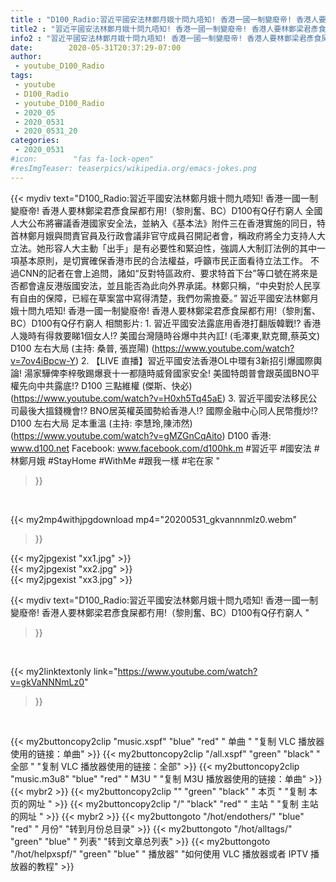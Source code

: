```yaml
---
title : "D100_Radio:習近平國安法林鄭月娥十問九唔知! 香港一國一制變廢帝! 香港人要林鄭梁君彥食屎都冇用!（黎則奮、BC）D100有Q仔冇窮人 "
title2 : "習近平國安法林鄭月娥十問九唔知! 香港一國一制變廢帝! 香港人要林鄭梁君彥食屎都冇用!（黎則奮、BC）D100有Q仔冇窮人 "
info2 : "習近平國安法林鄭月娥十問九唔知! 香港一國一制變廢帝! 香港人要林鄭梁君彥食屎都冇用!（黎則奮、BC）D100有Q仔冇窮人  全國人大公布將審議香港國家安全法，並納入《基本法》附件三在香港實施的同日，特首林鄭月娥與問責官員及行政會議非官守成員召開記者會，稱政府將全力支持人大立法。她形容人大主動「出手」是有必要性和緊迫性，強調人大制訂法例的其中一項基本原則，是切實確保香港市民的合法權益，呼籲市民正面看待立法工作。  不過CNN的記者在會上追問，諸如“反對特區政府、要求特首下台”等口號在將來是否都會違反港版國安法，並且能否為此向外界承諾。林鄭只稱，“中央對於人民享有自由的保障，已經在草案當中寫得清楚，我們勿需擔憂。”  習近平國安法林鄭月娥十問九唔知! 香港一國一制變廢帝! 香港人要林鄭梁君彥食屎都冇用!（黎則奮、BC）D100有Q仔冇窮人  相關影片: 1. 習近平國安法露底用香港打翻版韓戰!? 香港人幾時有得救要睇1個女人!? 美國台灣隨時谷爆中共內訌! (毛澤東,默克爾,蔡英文) D100 左右大局 (主持: 桑普, 張崑陽) (https://www.youtube.com/watch?v=7ov4iBpcw-Y) 2. 【LIVE 直播】習近平國安法香港OL中環有3新招引爆國際輿論! 湯家驊俾李梓敬踢爆衰十一都隨時威脅國家安全! 美國特朗普會跟英國BNO平權先向中共露底!?  D100 三點維權 (傑斯、快必) (https://www.youtube.com/watch?v=H0xh5Tq45aE) 3. 習近平國安法移民公司最後大搵錢機會!? BNO居英權英國勢給香港人!? 國際金融中心同人民幣攬炒!? D100 左右大局 足本重溫 (主持: 李慧玲,陳沛然) (https://www.youtube.com/watch?v=gMZGnCqAito)  D100 香港: www.d100.net Facebook: www.facebook.com/d100hk.m  #習近平 #國安法 #林鄭月娥 #StayHome #WithMe #跟我一樣 #宅在家 "
date:        2020-05-31T20:37:29-07:00
author:
 - youtube_D100_Radio
tags:
 - youtube
 - D100_Radio
 - youtube_D100_Radio
 - 2020_05
 - 2020_0531
 - 2020_0531_20
categories:
 - 2020_0531
#icon:        "fas fa-lock-open"
#resImgTeaser: teaserpics/wikipedia.org/emacs-jokes.png
---
```


{{< mydiv text="D100_Radio:習近平國安法林鄭月娥十問九唔知! 香港一國一制變廢帝! 香港人要林鄭梁君彥食屎都冇用!（黎則奮、BC）D100有Q仔冇窮人  全國人大公布將審議香港國家安全法，並納入《基本法》附件三在香港實施的同日，特首林鄭月娥與問責官員及行政會議非官守成員召開記者會，稱政府將全力支持人大立法。她形容人大主動「出手」是有必要性和緊迫性，強調人大制訂法例的其中一項基本原則，是切實確保香港市民的合法權益，呼籲市民正面看待立法工作。  不過CNN的記者在會上追問，諸如“反對特區政府、要求特首下台”等口號在將來是否都會違反港版國安法，並且能否為此向外界承諾。林鄭只稱，“中央對於人民享有自由的保障，已經在草案當中寫得清楚，我們勿需擔憂。”  習近平國安法林鄭月娥十問九唔知! 香港一國一制變廢帝! 香港人要林鄭梁君彥食屎都冇用!（黎則奮、BC）D100有Q仔冇窮人  相關影片: 1. 習近平國安法露底用香港打翻版韓戰!? 香港人幾時有得救要睇1個女人!? 美國台灣隨時谷爆中共內訌! (毛澤東,默克爾,蔡英文) D100 左右大局 (主持: 桑普, 張崑陽) (https://www.youtube.com/watch?v=7ov4iBpcw-Y) 2. 【LIVE 直播】習近平國安法香港OL中環有3新招引爆國際輿論! 湯家驊俾李梓敬踢爆衰十一都隨時威脅國家安全! 美國特朗普會跟英國BNO平權先向中共露底!?  D100 三點維權 (傑斯、快必) (https://www.youtube.com/watch?v=H0xh5Tq45aE) 3. 習近平國安法移民公司最後大搵錢機會!? BNO居英權英國勢給香港人!? 國際金融中心同人民幣攬炒!? D100 左右大局 足本重溫 (主持: 李慧玲,陳沛然) (https://www.youtube.com/watch?v=gMZGnCqAito)  D100 香港: www.d100.net Facebook: www.facebook.com/d100hk.m  #習近平 #國安法 #林鄭月娥 #StayHome #WithMe #跟我一樣 #宅在家 "
>}}
<br>


{{< my2mp4withjpgdownload mp4="20200531_gkvannnmlz0.webm"
>}}

{{< my2jpgexist "xx1.jpg" >}}<br>
{{< my2jpgexist "xx2.jpg" >}}<br>
{{< my2jpgexist "xx3.jpg" >}}<br>



{{< mydiv text="D100_Radio:習近平國安法林鄭月娥十問九唔知! 香港一國一制變廢帝! 香港人要林鄭梁君彥食屎都冇用!（黎則奮、BC）D100有Q仔冇窮人 "
>}}
<br>

{{< my2linktextonly link="https://www.youtube.com/watch?v=gkVaNNNmLz0"
>}}


<br>

{{< my2buttoncopy2clip "music.xspf"        "blue"   "red"    " 单曲 "  "复制 VLC 播放器使用的链接：单曲" >}} {{< my2buttoncopy2clip "/all.xspf"         "green"  "black"  " 全部 "  "复制 VLC 播放器使用的链接：全部" >}} {{< my2buttoncopy2clip "music.m3u8"        "blue"   "red"    " M3U  "    "复制 M3U 播放器使用的链接：单曲" >}} {{< mybr2 >}} {{< my2buttoncopy2clip ""                  "green"  "black"  " 本页 "    "复制 本页的网址 " >}} {{< my2buttoncopy2clip "/"                 "black"  "red"    " 主站 "    "复制 主站的网址 " >}} {{< mybr2 >}} {{< my2buttongoto      "/hot/endothers/"   "blue"   "red"    " 月份"   "转到月份总目录" >}} {{< my2buttongoto      "/hot/alltags/"     "green"  "blue"   " 列表"   "转到文章总列表" >}} {{< my2buttongoto      "/hot/helpxspf/"    "green"  "blue"   " 播放器" "如何使用 VLC 播放器或者 IPTV 播放器的教程" >}} 
